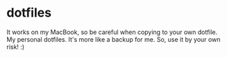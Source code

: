 dotfiles
========

It works on my MacBook, so be careful when copying to your own dotfile.
My personal dotfiles. It's more like a backup for me. So, use it by your own risk! :)
